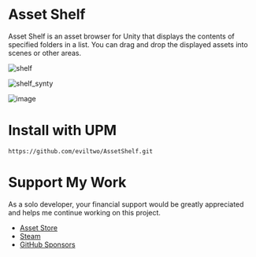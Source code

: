 # Asset Shelf
Asset Shelf is an asset browser for Unity that displays the contents of specified folders in a list. You can drag and drop the displayed assets into scenes or other areas.

![shelf](https://github.com/user-attachments/assets/a93c2cf7-c9d8-47ed-ba37-6c995449a364)

![shelf_synty](https://github.com/user-attachments/assets/896de65a-f21c-44ae-b8ee-2186a1c70b81)

![image](https://github.com/user-attachments/assets/41079a24-7607-42ba-b2fe-745dd4c22f09)

# Install with UPM
```
https://github.com/eviltwo/AssetShelf.git
```

# Support My Work
As a solo developer, your financial support would be greatly appreciated and helps me continue working on this project.
- [Asset Store](https://assetstore.unity.com/publishers/12117)
- [Steam](https://store.steampowered.com/curator/45066588)
- [GitHub Sponsors](https://github.com/sponsors/eviltwo)
